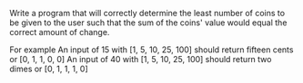 Write a program that will correctly determine the least number of coins to be given to the user such that the sum of the coins' value would equal the correct amount of change.

For example
An input of 15 with [1, 5, 10, 25, 100] should return fifteen cents or [0, 1, 1, 0, 0]
An input of 40 with [1, 5, 10, 25, 100] should return two dimes or [0, 1, 1, 1, 0]
